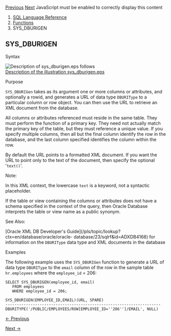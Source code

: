 [Previous](SYS_CONTEXT.md) [Next](SYS_EXTRACT_UTC.md) JavaScript must be
enabled to correctly display this content

  1. [SQL Language Reference ](index.md)
  2. [Functions](Functions.md)
  3. SYS_DBURIGEN 

## SYS_DBURIGEN

Syntax

![Description of sys_dburigen.eps
follows](https://docs.oracle.com/en/database/oracle/oracle-database/23/sqlrf/img/sys_dburigen.gif)  
[Description of the illustration sys_dburigen.eps](img_text/sys_dburigen.md)

Purpose

`SYS_DBURIGen` takes as its argument one or more columns or attributes, and
optionally a rowid, and generates a URL of data type `DBURIType` to a
particular column or row object. You can then use the URL to retrieve an XML
document from the database.

All columns or attributes referenced must reside in the same table. They must
perform the function of a primary key. They need not actually match the
primary key of the table, but they must reference a unique value. If you
specify multiple columns, then all but the final column identify the row in
the database, and the last column specified identifies the column within the
row.

By default the URL points to a formatted XML document. If you want the URL to
point only to the text of the document, then specify the optional '`text()`'.

Note:

In this XML context, the lowercase `text` is a keyword, not a syntactic
placeholder.

If the table or view containing the columns or attributes does not have a
schema specified in the context of the query, then Oracle Database interprets
the table or view name as a public synonym.

See Also:

[Oracle XML DB Developer's
Guide](/pls/topic/lookup?ctx=en/database/oracle/oracle-
database/23/sqlrf&id=ADXDB4168) for information on the `DBURIType` data type
and XML documents in the database

Examples

The following example uses the `SYS_DBURIGen` function to generate a URL of
data type `DBURIType` to the `email` column of the row in the sample table
`hr.employees` where the `employee_id` = 206:

    
    
    SELECT SYS_DBURIGEN(employee_id, email)
       FROM employees
       WHERE employee_id = 206;
    
    SYS_DBURIGEN(EMPLOYEE_ID,EMAIL)(URL, SPARE)
    --------------------------------------------------------------------
    DBURITYPE('/PUBLIC/EMPLOYEES/ROW[EMPLOYEE_ID=''206'']/EMAIL', NULL)


[← Previous](SYS_CONTEXT.md)

[Next →](SYS_EXTRACT_UTC.md)

